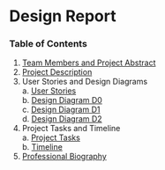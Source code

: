 # Design Report

### Table of Contents
1. [Team Members and Project Abstract](ProjectAbstract.md)
2. [Project Description](ProjectDescription.md)
3. User Stories and Design Diagrams  
   a. [User Stories](UserStories.md)  
   b. [Design Diagram D0](../Design_Diagrams/DesignD0.pdf)  
   c. [Design Diagram D1](../Design_Diagrams/DesignD1.pdf)  
   d. [Design Diagram D2](../Design_Diagrams/DesignD2.pdf)  
5. Project Tasks and Timeline  
   a. [Project Tasks](../Project_Plan/TaskList.md)  
   b. [Timeline](../Project_Plan/Timeline.md)
6. [Professional Biography](Biography.md)


